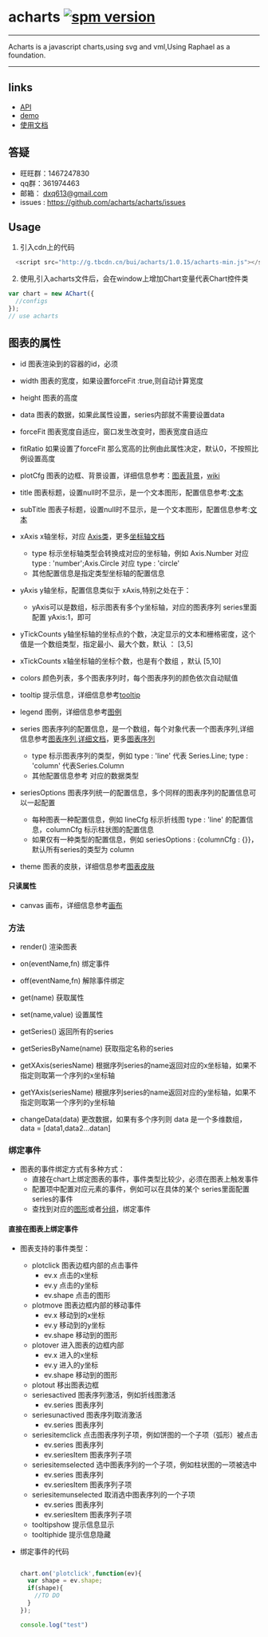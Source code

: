 
# acharts [![spm version](http://spmjs.io/badge/acharts)](http://spmjs.io/package/acharts)

---

Acharts is a javascript charts,using svg and vml,Using Raphael as a foundation.

---

## links

* [API](http://acharts.github.io/acharts-api/api/index.html)
* [demo](http://acharts.github.io)
* [使用文档](wiki/)

## 答疑

 * 旺旺群：1467247830
 * qq群：361974463
 * 邮箱： dxq613@gmail.com
 * issues : https://github.com/acharts/acharts/issues

## Usage

  1. 引入cdn上的代码 
  
  ```js
    <script src="http://g.tbcdn.cn/bui/acharts/1.0.15/acharts-min.js"></script>
  ```

  2. 使用,引入acharts文件后，会在window上增加Chart变量代表Chart控件类

  ```js
  var chart = new AChart({
    //configs
  });
  // use acharts
  ```


## 图表的属性

  * id 图表渲染到的容器的id，必须
  * width 图表的宽度，如果设置forceFit :true,则自动计算宽度
  * height 图表的高度
  * data 图表的数据，如果此属性设置，series内部就不需要设置data
  * forceFit 图表宽度自适应，窗口发生改变时，图表宽度自适应
  * fitRatio 如果设置了forceFit 那么宽高的比例由此属性决定，默认0，不按照比例设置高度
  * plotCfg 图表的边框、背景设置，详细信息参考：[图表背景](http://spmjs.io/docs/achart-plot/#plot-back)，[wiki](http://spmjs.io/docs/achart-plot/wiki/back.html)
  * title 图表标题，设置null时不显示，是一个文本图形，配置信息参考:[文本](http://spmjs.io/docs/achart-canvas/#text)
  * subTitle 图表子标题，设置null时不显示，是一个文本图形，配置信息参考:[文本](http://spmjs.io/docs/achart-canvas/#text)
  * xAxis x轴坐标，对应 [Axis类](http://spmjs.io/docs/achart-axis/)，更多[坐标轴文档](http://spmjs.io/docs/achart-axis/wiki/)
    * type 标示坐标轴类型会转换成对应的坐标轴，例如 Axis.Number 对应 type : 'number';Axis.Circle 对应 type : 'circle'
    * 其他配置信息是指定类型坐标轴的配置信息
  * yAxis y轴坐标，配置信息类似于 xAxis,特别之处在于：
    * yAxis可以是数组，标示图表有多个y坐标轴，对应的图表序列 series里面配置 yAxis:1，即可
  * yTickCounts y轴坐标轴的坐标点的个数，决定显示的文本和栅格密度，这个值是一个数组类型，指定最小、最大个数，默认 ： [3,5]
  * xTickCounts x轴坐标轴的坐标个数，也是有个数组 ，默认 [5,10]
  * colors 颜色列表，多个图表序列时，每个图表序列的颜色依次自动赋值
  * tooltip 提示信息，详细信息参考[tooltip](http://spmjs.io/docs/achart-tooltip/)
  * legend 图例，详细信息参考[图例](http://spmjs.io/docs/achart-legend/)
  * series 图表序列的配置信息，是一个数组，每个对象代表一个图表序列,详细信息参考[图表序列](http://spmjs.io/docs/achart-series/),[详细文档](http://spmjs.io/docs/achart-series/wiki/)，更多[图表序列](http://spmjs.io/docs/achart-series-other/)

    * type 标示图表序列的类型，例如 type : 'line' 代表 Series.Line; type : 'column' 代表Series.Column
    * 其他配置信息参考 对应的数据类型
  * seriesOptions 图表序列统一的配置信息，多个同样的图表序列的配置信息可以一起配置
    * 每种图表一种配置信息，例如 lineCfg 标示折线图 type : 'line' 的配置信息，columnCfg 标示柱状图的配置信息
    * 如果仅有一种类型的配置信息，例如 seriesOptions : {columnCfg : {}}，默认所有series的类型为 column
  * theme 图表的皮肤，详细信息参考[图表皮肤](http://spmjs.io/docs/achart-theme/)

#### 只读属性

  * canvas 画布，详细信息参考[画布](http://spmjs.io/docs/achart-canvas/)



### 方法

  * render() 渲染图表
  * on(eventName,fn) 绑定事件
  * off(eventName,fn) 解除事件绑定
  * get(name) 获取属性
  * set(name,value) 设置属性

  * getSeries() 返回所有的series
  * getSeriesByName(name) 获取指定名称的series
  * getXAxis(seriesName) 根据序列series的name返回对应的x坐标轴，如果不指定则取第一个序列的x坐标轴
  * getYAxis(seriesName) 根据序列series的name返回对应的y坐标轴，如果不指定则取第一个序列的y坐标轴
  * changeData(data) 更改数据，如果有多个序列则 data 是一个多维数组，data = [data1,data2...datan]


### 绑定事件

  * 图表的事件绑定方式有多种方式： 
    * 直接在chart上绑定图表的事件，事件类型比较少，必须在图表上触发事件
    * 配置项中配置对应元素的事件，例如可以在具体的某个 series里面配置series的事件 
    * 查找到对应的[图形](http://spmjs.io/docs/achart-canvas/#shape)或者[分组](http://spmjs.io/docs/achart-canvas/#group)，绑定事件

#### 直接在图表上绑定事件
  * 图表支持的事件类型：
  
    * plotclick 图表边框内部的点击事件
      * ev.x 点击的x坐标
      * ev.y 点击的y坐标
      * ev.shape 点击的图形
    * plotmove 图表边框内部的移动事件
      * ev.x 移动到的x坐标
      * ev.y 移动到的y坐标
      * ev.shape 移动到的图形
    * plotover 进入图表的边框内部
      * ev.x 进入的x坐标
      * ev.y 进入的y坐标
      * ev.shape 移动到的图形
    * plotout 移出图表边框
    * seriesactived 图表序列激活，例如折线图激活
      * ev.series 图表序列
    * seriesunactived 图表序列取消激活
      * ev.series 图表序列
    * seriesitemclick 点击图表序列子项，例如饼图的一个子项（弧形）被点击
      * ev.series 图表序列
      * ev.seriesItem 图表序列子项
    * seriesitemselected 选中图表序列的一个子项，例如柱状图的一项被选中
      * ev.series 图表序列
      * ev.seriesItem 图表序列子项
    * seriesitemunselected 取消选中图表序列的一个子项
      * ev.series 图表序列
      * ev.seriesItem 图表序列子项
    * tooltipshow 提示信息显示
    * tooltiphide 提示信息隐藏

  * 绑定事件的代码

    ```js

    chart.on('plotclick',function(ev){
      var shape = ev.shape;
      if(shape){
        //TO DO
      }
    });

    ```
	```js
	console.log("test")
	```



